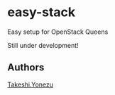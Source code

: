 # easy-stack

Easy setup for OpenStack Queens

Still under development!

## Authors
[Takeshi.Yonezu](https://github.com/tkyonezu)
